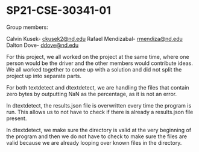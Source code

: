 # SP21-CSE-30341-01

Group members:

  Calvin Kusek- ckusek2@nd.edu
  Rafael Mendizabal- rmendiza@nd.edu
  Dalton Dove- ddove@nd.edu
  
For this project, we all worked on the project at the same time, where one person would be the driver and the other members would contribute ideas. We all worked together to come up with a solution and did not split the project up into separate parts.
  
For both textdetect and dtextdetect, we are handling the files that contain zero bytes by outputting NaN as the percentage, as it is not an error.

In dtextdetect, the results.json file is overwritten every time the program is run. This allows us to not have to check if there is already a results.json file present.

In dtextdetect, we make sure the directory is valid at the very beginning of the program and then we do not have to check to make sure the files are valid because we are already looping over known files in the directory.
